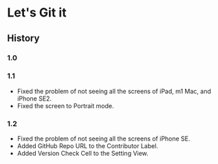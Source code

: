 # Let's Git it  
## History
### 1.0
### 1.1
- Fixed the problem of not seeing all the screens of iPad, m1 Mac, and iPhone SE2.
- Fixed the screen to Portrait mode.

### 1.2
- Fixed the problem of not seeing all the screens of iPhone SE.
- Added GitHub Repo URL to the Contributor Label.
- Added Version Check Cell to the Setting View.
